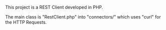 This project is a REST Client developed in PHP.

The main class is "RestClient.php" into "connectors/" which uses "curl" for the HTTP Requests.
